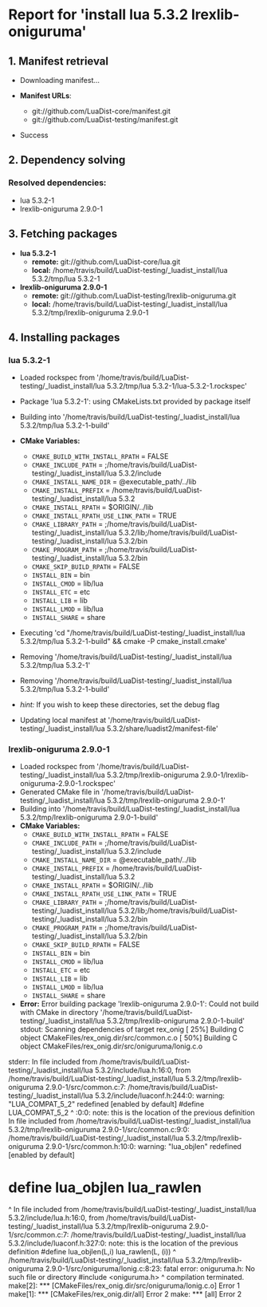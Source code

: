 # Report for 'install lua 5.3.2 lrexlib-oniguruma'


## 1. Manifest retrieval

- Downloading manifest...

- **Manifest URLs**:
    - git://github.com/LuaDist-core/manifest.git
    - git://github.com/LuaDist-testing/manifest.git
- Success

## 2. Dependency solving


### Resolved dependencies:
- lua 5.3.2-1
- lrexlib-oniguruma 2.9.0-1

## 3. Fetching packages

- **lua 5.3.2-1**
    - **remote:** git://github.com/LuaDist-core/lua.git
    - **local:** /home/travis/build/LuaDist-testing/_luadist_install/lua 5.3.2/tmp/lua 5.3.2-1
- **lrexlib-oniguruma 2.9.0-1**
    - **remote:** git://github.com/LuaDist-testing/lrexlib-oniguruma.git
    - **local:** /home/travis/build/LuaDist-testing/_luadist_install/lua 5.3.2/tmp/lrexlib-oniguruma 2.9.0-1

## 4. Installing packages


### lua 5.3.2-1
- Loaded rockspec from '/home/travis/build/LuaDist-testing/_luadist_install/lua 5.3.2/tmp/lua 5.3.2-1/lua-5.3.2-1.rockspec'
- Package 'lua 5.3.2-1': using CMakeLists.txt provided by package itself
- Building into '/home/travis/build/LuaDist-testing/_luadist_install/lua 5.3.2/tmp/lua 5.3.2-1-build'
- **CMake Variables:**
    - `CMAKE_BUILD_WITH_INSTALL_RPATH` = FALSE
    - `CMAKE_INCLUDE_PATH` = ;/home/travis/build/LuaDist-testing/_luadist_install/lua 5.3.2/include
    - `CMAKE_INSTALL_NAME_DIR` = @executable_path/../lib
    - `CMAKE_INSTALL_PREFIX` = /home/travis/build/LuaDist-testing/_luadist_install/lua 5.3.2
    - `CMAKE_INSTALL_RPATH` = $ORIGIN/../lib
    - `CMAKE_INSTALL_RPATH_USE_LINK_PATH` = TRUE
    - `CMAKE_LIBRARY_PATH` = ;/home/travis/build/LuaDist-testing/_luadist_install/lua 5.3.2/lib;/home/travis/build/LuaDist-testing/_luadist_install/lua 5.3.2/bin
    - `CMAKE_PROGRAM_PATH` = ;/home/travis/build/LuaDist-testing/_luadist_install/lua 5.3.2/bin
    - `CMAKE_SKIP_BUILD_RPATH` = FALSE
    - `INSTALL_BIN` = bin
    - `INSTALL_CMOD` = lib/lua
    - `INSTALL_ETC` = etc
    - `INSTALL_LIB` = lib
    - `INSTALL_LMOD` = lib/lua
    - `INSTALL_SHARE` = share
- Executing 'cd "/home/travis/build/LuaDist-testing/_luadist_install/lua 5.3.2/tmp/lua 5.3.2-1-build" && cmake -P cmake_install.cmake'
- Removing '/home/travis/build/LuaDist-testing/_luadist_install/lua 5.3.2/tmp/lua 5.3.2-1'
- Removing '/home/travis/build/LuaDist-testing/_luadist_install/lua 5.3.2/tmp/lua 5.3.2-1-build'

- *hint:* If you wish to keep these directories, set the debug flag
- Updating local manifest at '/home/travis/build/LuaDist-testing/_luadist_install/lua 5.3.2/share/luadist2/manifest-file'

### lrexlib-oniguruma 2.9.0-1
- Loaded rockspec from '/home/travis/build/LuaDist-testing/_luadist_install/lua 5.3.2/tmp/lrexlib-oniguruma 2.9.0-1/lrexlib-oniguruma-2.9.0-1.rockspec'
- Generated CMake file in '/home/travis/build/LuaDist-testing/_luadist_install/lua 5.3.2/tmp/lrexlib-oniguruma 2.9.0-1'
- Building into '/home/travis/build/LuaDist-testing/_luadist_install/lua 5.3.2/tmp/lrexlib-oniguruma 2.9.0-1-build'
- **CMake Variables:**
    - `CMAKE_BUILD_WITH_INSTALL_RPATH` = FALSE
    - `CMAKE_INCLUDE_PATH` = ;/home/travis/build/LuaDist-testing/_luadist_install/lua 5.3.2/include
    - `CMAKE_INSTALL_NAME_DIR` = @executable_path/../lib
    - `CMAKE_INSTALL_PREFIX` = /home/travis/build/LuaDist-testing/_luadist_install/lua 5.3.2
    - `CMAKE_INSTALL_RPATH` = $ORIGIN/../lib
    - `CMAKE_INSTALL_RPATH_USE_LINK_PATH` = TRUE
    - `CMAKE_LIBRARY_PATH` = ;/home/travis/build/LuaDist-testing/_luadist_install/lua 5.3.2/lib;/home/travis/build/LuaDist-testing/_luadist_install/lua 5.3.2/bin
    - `CMAKE_PROGRAM_PATH` = ;/home/travis/build/LuaDist-testing/_luadist_install/lua 5.3.2/bin
    - `CMAKE_SKIP_BUILD_RPATH` = FALSE
    - `INSTALL_BIN` = bin
    - `INSTALL_CMOD` = lib/lua
    - `INSTALL_ETC` = etc
    - `INSTALL_LIB` = lib
    - `INSTALL_LMOD` = lib/lua
    - `INSTALL_SHARE` = share
- **Error:** Error building package 'lrexlib-oniguruma 2.9.0-1': Could not build with CMake in directory '/home/travis/build/LuaDist-testing/_luadist_install/lua 5.3.2/tmp/lrexlib-oniguruma 2.9.0-1-build'
stdout:
Scanning dependencies of target rex_onig
[ 25%] Building C object CMakeFiles/rex_onig.dir/src/common.c.o
[ 50%] Building C object CMakeFiles/rex_onig.dir/src/oniguruma/lonig.c.o

stderr:
In file included from /home/travis/build/LuaDist-testing/_luadist_install/lua 5.3.2/include/lua.h:16:0,
                 from /home/travis/build/LuaDist-testing/_luadist_install/lua 5.3.2/tmp/lrexlib-oniguruma 2.9.0-1/src/common.c:7:
/home/travis/build/LuaDist-testing/_luadist_install/lua 5.3.2/include/luaconf.h:244:0: warning: "LUA_COMPAT_5_2" redefined [enabled by default]
 #define LUA_COMPAT_5_2
 ^
<command-line>:0:0: note: this is the location of the previous definition
In file included from /home/travis/build/LuaDist-testing/_luadist_install/lua 5.3.2/tmp/lrexlib-oniguruma 2.9.0-1/src/common.c:9:0:
/home/travis/build/LuaDist-testing/_luadist_install/lua 5.3.2/tmp/lrexlib-oniguruma 2.9.0-1/src/common.h:10:0: warning: "lua_objlen" redefined [enabled by default]
 # define lua_objlen lua_rawlen
 ^
In file included from /home/travis/build/LuaDist-testing/_luadist_install/lua 5.3.2/include/lua.h:16:0,
                 from /home/travis/build/LuaDist-testing/_luadist_install/lua 5.3.2/tmp/lrexlib-oniguruma 2.9.0-1/src/common.c:7:
/home/travis/build/LuaDist-testing/_luadist_install/lua 5.3.2/include/luaconf.h:327:0: note: this is the location of the previous definition
 #define lua_objlen(L,i)  lua_rawlen(L, (i))
 ^
/home/travis/build/LuaDist-testing/_luadist_install/lua 5.3.2/tmp/lrexlib-oniguruma 2.9.0-1/src/oniguruma/lonig.c:8:23: fatal error: oniguruma.h: No such file or directory
 #include <oniguruma.h>
                       ^
compilation terminated.
make[2]: *** [CMakeFiles/rex_onig.dir/src/oniguruma/lonig.c.o] Error 1
make[1]: *** [CMakeFiles/rex_onig.dir/all] Error 2
make: *** [all] Error 2

